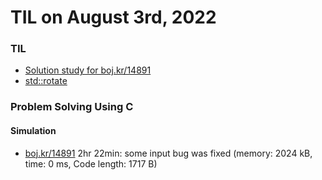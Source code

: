 # **TIL on August 3rd, 2022**
### TIL
- [Solution study for boj.kr/14891](../../../Computer%20science/Algorithm/sol-study-14891-08-03-2022.md)
- [std::rotate](../../../Languages/C/std-rotate-08-03-2022.md)

### Problem Solving Using C
#### Simulation
- [boj.kr/14891](../../../Problem%20Solving/boj/Simulation/14891-08-03-2022.cpp) 2hr 22min: some input bug was fixed (memory: 2024 kB, time: 0 ms, Code length: 1717 B)